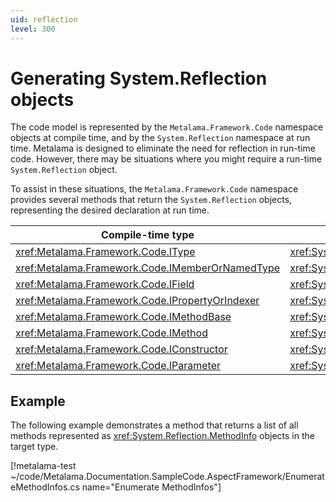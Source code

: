 ```yaml
---
uid: reflection
level: 300
---
```


# Generating System.Reflection objects

The code model is represented by the `Metalama.Framework.Code` namespace objects at compile time, and by the `System.Reflection` namespace at run time. Metalama is designed to eliminate the need for reflection in run-time code. However, there may be situations where you might require a run-time `System.Reflection` object.

To assist in these situations, the `Metalama.Framework.Code` namespace provides several methods that return the `System.Reflection` objects, representing the desired declaration at run time.

| Compile-time type | Run-time type | Conversion method |
|------------------|---------------|-------------------|
| <xref:Metalama.Framework.Code.IType> | <xref:System.Type> | <xref:Metalama.Framework.Code.IType.ToType> |
| <xref:Metalama.Framework.Code.IMemberOrNamedType> | <xref:System.Reflection.MemberInfo> | <xref:Metalama.Framework.Code.IMemberOrNamedType.ToMemberInfo> |
| <xref:Metalama.Framework.Code.IField> | <xref:System.Reflection.FieldInfo> | <xref:Metalama.Framework.Code.IField.ToFieldInfo> |
| <xref:Metalama.Framework.Code.IPropertyOrIndexer> | <xref:System.Reflection.PropertyInfo> | <xref:Metalama.Framework.Code.IPropertyOrIndexer.ToPropertyInfo> |
| <xref:Metalama.Framework.Code.IMethodBase> | <xref:System.Reflection.MethodBase> | <xref:Metalama.Framework.Code.IMethodBase.ToMethodBase> |
| <xref:Metalama.Framework.Code.IMethod> | <xref:System.Reflection.MethodInfo> | <xref:Metalama.Framework.Code.IMethod.ToMethodInfo> |
| <xref:Metalama.Framework.Code.IConstructor> | <xref:System.Reflection.ConstructorInfo> | <xref:Metalama.Framework.Code.IConstructor.ToConstructorInfo> |
| <xref:Metalama.Framework.Code.IParameter> | <xref:System.Reflection.ParameterInfo> | <xref:Metalama.Framework.Code.IParameter.ToParameterInfo> |

## Example

The following example demonstrates a method that returns a list of all methods represented as <xref:System.Reflection.MethodInfo> objects in the target type.

[!metalama-test ~/code/Metalama.Documentation.SampleCode.AspectFramework/EnumerateMethodInfos.cs name="Enumerate MethodInfos"]


